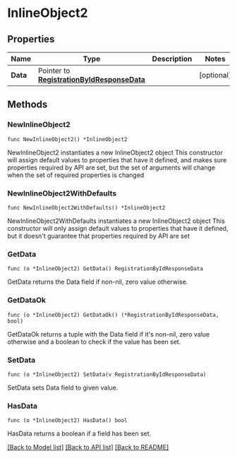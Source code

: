 # InlineObject2

## Properties

Name | Type | Description | Notes
------------ | ------------- | ------------- | -------------
**Data** | Pointer to [**RegistrationByIdResponseData**](RegistrationByIdResponseData.md) |  | [optional] 

## Methods

### NewInlineObject2

`func NewInlineObject2() *InlineObject2`

NewInlineObject2 instantiates a new InlineObject2 object
This constructor will assign default values to properties that have it defined,
and makes sure properties required by API are set, but the set of arguments
will change when the set of required properties is changed

### NewInlineObject2WithDefaults

`func NewInlineObject2WithDefaults() *InlineObject2`

NewInlineObject2WithDefaults instantiates a new InlineObject2 object
This constructor will only assign default values to properties that have it defined,
but it doesn't guarantee that properties required by API are set

### GetData

`func (o *InlineObject2) GetData() RegistrationByIdResponseData`

GetData returns the Data field if non-nil, zero value otherwise.

### GetDataOk

`func (o *InlineObject2) GetDataOk() (*RegistrationByIdResponseData, bool)`

GetDataOk returns a tuple with the Data field if it's non-nil, zero value otherwise
and a boolean to check if the value has been set.

### SetData

`func (o *InlineObject2) SetData(v RegistrationByIdResponseData)`

SetData sets Data field to given value.

### HasData

`func (o *InlineObject2) HasData() bool`

HasData returns a boolean if a field has been set.


[[Back to Model list]](../README.md#documentation-for-models) [[Back to API list]](../README.md#documentation-for-api-endpoints) [[Back to README]](../README.md)


